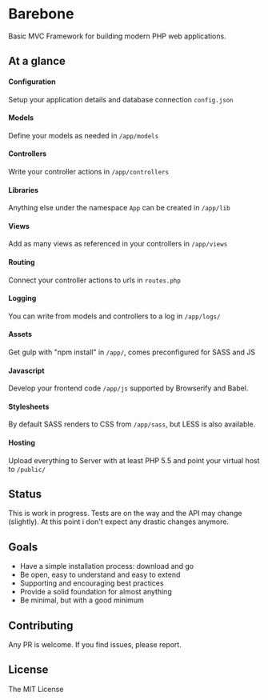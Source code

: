 # Barebone

Basic MVC Framework for building modern PHP web applications.


## At a glance

#### Configuration

Setup your application details and database connection `config.json`

#### Models

Define your models as needed in `/app/models`

#### Controllers

Write your controller actions in `/app/controllers`

#### Libraries

Anything else under the namespace `App` can be created in `/app/lib`

#### Views

Add as many views as referenced in your controllers in `/app/views`

#### Routing

Connect your controller actions to urls in `routes.php`

#### Logging

You can write from models and controllers to a log in `/app/logs/`

#### Assets

Get gulp with "npm install" in `/app/`, comes preconfigured for SASS and JS

#### Javascript

Develop your frontend code `/app/js` supported by Browserify and Babel. 

#### Stylesheets

By default SASS renders to CSS from `/app/sass`, but LESS is also available.

#### Hosting

Upload everything to Server with at least PHP 5.5 and point your virtual host to `/public/`

## Status

This is work in progress. Tests are on the way and the API may change (slightly).
At this point i don't expect any drastic changes anymore.

## Goals

- Have a simple installation process: download and go
- Be open, easy to understand and easy to extend
- Supporting and encouraging best practices
- Provide a solid foundation for almost anything
- Be minimal, but with a good minimum

## Contributing

Any PR is welcome. If you find issues, please report.

## License 

The MIT License

